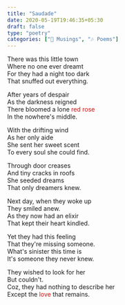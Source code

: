 ```yaml
---  
title: "Saudade"  
date: 2020-05-19T19:46:35+05:30  
draft: false  
type: "poetry"
categories: ["💭 Musings", "🎶 Poems"]
---  
```

There was this little town    
Where no one ever dreamt    
For they had a night too dark  
That snuffed out everything.  
  
After years of despair  
As the darkness reigned  
There bloomed a lone <font color='#d80e0e'>red rose</font>  
In the nowhere's middle.  
  
With the drifting wind  
As her only aide  
She sent her sweet scent  
To every soul she could find.  
  
Through door creases  
And tiny cracks in roofs  
She seeded dreams  
That only dreamers knew.  
  
Next day, when they woke up  
They smiled anew.  
As they now had an elixir  
That kept their heart kindled.  
  
Yet they had this feeling  
That they're missing someone.  
What's sinister this time is  
It's someone they never knew.  
  
They wished to look for her  
But couldn't.  
Coz, they had nothing to describe her  
Except the <font color='#d80e0e'>love</font> that remains.  
